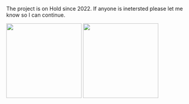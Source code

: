 The project is on Hold since 2022.
If anyone is inetersted please let me know so I can continue.

<img src="https://github.com/user-attachments/assets/d79f7adf-d8b8-4d34-8419-f489e0f27a11" width="200">
<img src="https://github.com/user-attachments/assets/b5208b9f-77d3-4039-9a2d-eb5643b2d213" width="200">

